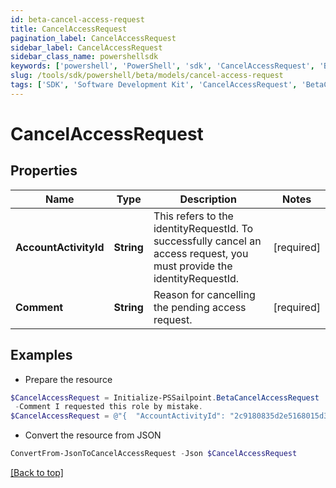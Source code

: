 ```yaml
---
id: beta-cancel-access-request
title: CancelAccessRequest
pagination_label: CancelAccessRequest
sidebar_label: CancelAccessRequest
sidebar_class_name: powershellsdk
keywords: ['powershell', 'PowerShell', 'sdk', 'CancelAccessRequest', 'BetaCancelAccessRequest'] 
slug: /tools/sdk/powershell/beta/models/cancel-access-request
tags: ['SDK', 'Software Development Kit', 'CancelAccessRequest', 'BetaCancelAccessRequest']
---
```



# CancelAccessRequest

## Properties

Name | Type | Description | Notes
------------ | ------------- | ------------- | -------------
**AccountActivityId** | **String** | This refers to the identityRequestId. To successfully cancel an access request, you must provide the identityRequestId. | [required]
**Comment** | **String** | Reason for cancelling the pending access request. | [required]

## Examples

- Prepare the resource
```powershell
$CancelAccessRequest = Initialize-PSSailpoint.BetaCancelAccessRequest  -AccountActivityId 2c9180835d2e5168015d32f890ca1581 `
 -Comment I requested this role by mistake.
$CancelAccessRequest = @"{  "AccountActivityId": "2c9180835d2e5168015d32f890ca1581", "Comment": "I requested this role by mistake." }"@
```

- Convert the resource from JSON
```powershell
ConvertFrom-JsonToCancelAccessRequest -Json $CancelAccessRequest
```


[[Back to top]](#) 


